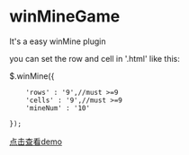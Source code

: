 # winMineGame
It's a easy winMine plugin

you can set the row and cell in '.html' like this:


   $.winMine({

        'rows' : '9',//must >=9
        'cells' : '9',//must >=9
        'mineNum' : '10'
        
    });
    
<a href='http://htmlpreview.github.io/?https://github.com/zaoansijia/tabChangePlugin/blob/master/tabChange.html' alt=''>点击查看demo</a>
